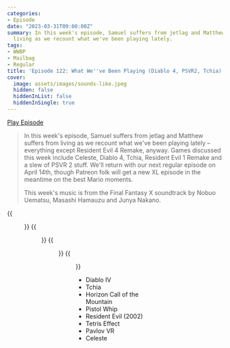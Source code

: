 ```yaml
---
categories:
- Episode
date: "2023-03-31T09:00:00Z"
summary: In this week's episode, Samuel suffers from jetlag and Matthew suffers from
  living as we recount what we've been playing lately.
tags:
- WWBP
- Mailbag
- Regular
title: 'Episode 122: What We''ve Been Playing (Diablo 4, PSVR2, Tchia)'
cover: 
  image: assets/images/sounds-like.jpeg
  hidden: false
  hiddenInList: false
  hiddenInSingle: true
---
```


[Play Episode](https://www.patreon.com/posts/episode-122-what-80792954)
> In this week's episode, Samuel suffers from jetlag and Matthew suffers from living as we recount what we've been playing lately – everything except Resident Evil 4 Remake, anyway. Games discussed this week include Celeste, Diablo 4, Tchia, Resident Evil 1 Remake and a slew of PSVR 2 stuff. We'll return with our next regular episode on April 14th, though Patreon folk will get a new XL episode in the meantime on the best Mario moments.
>
> This week's music is from the Final Fantasy X soundtrack by Nobuo Uematsu, Masashi Hamauzu and Junya Nakano.

{{<figure 
    src="/assets/images/sounds-like.jpeg" 
    caption="Image credit: Liam Richardson" 
    alt="Sounds Like You Need to Listen to the BPP" >}}
{{<figure 
    src="/assets/images/wolves-1.jpeg" 
    caption="Image Credit: Naeslyn" 
    alt="Wolves" >}}
{{<figure 
    src="/assets/images/wolves-2.jpeg" 
    alt="Wolves 2" >}}
{{<figure 
    src="/assets/images/wolves-3.jpeg" 
    alt="Wolves 3" >}}

- Diablo IV
- Tchia
- Horizon Call of the Mountain
- Pistol Whip
- Resident Evil (2002)
- Tetris Effect
- Pavlov VR
- Celeste
